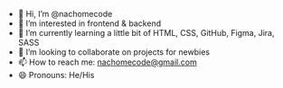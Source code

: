 - 👋 Hi, I’m @nachomecode
- 👀 I’m interested in frontend & backend
- 🌱 I’m currently learning a little bit of HTML, CSS, GitHub, Figma, Jira, SASS
- 💞️ I’m looking to collaborate on projects for newbies
- 📫 How to reach me: nachomecode@gmail.com
- 😄 Pronouns: He/His
